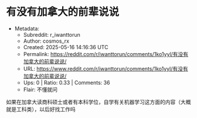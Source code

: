# 有没有加拿大的前辈说说

- Metadata:
  - Subreddit: r_iwanttorun
  - Author: cosmos_rx
  - Created: 2025-05-16 14:16:36 UTC
  - Permalink: https://reddit.com/r/iwanttorun/comments/1ko1yyl/有没有加拿大的前辈说说/
  - URL: https://www.reddit.com/r/iwanttorun/comments/1ko1yyl/有没有加拿大的前辈说说/
  - Ups: 0 | Ratio: 0.33 | Comments: 36
  - Flair: 不懂就问


如果在加拿大读商科硕士或者有本科学位，自学有关机器学习这方面的内容（大概就是工科类），以后好找工作吗

